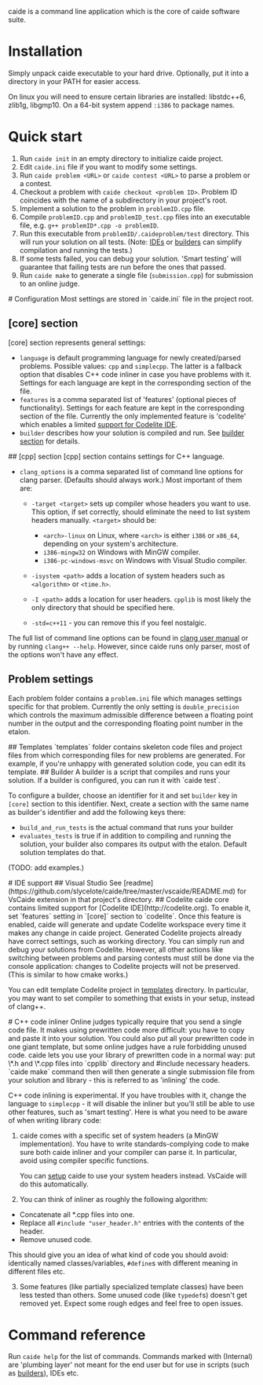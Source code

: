 caide is a command line application which is the core of caide software suite.

# Installation
Simply unpack caide executable to your hard drive. Optionally, put it into a directory in your PATH for easier access.

On linux you will need to ensure certain libraries are installed: libstdc++6, zlib1g, libgmp10. On a 64-bit system append `:i386` to package names.

# Quick start
1. Run `caide init` in an empty directory to initialize caide project.
2. Edit `caide.ini` file if you want to modify some settings.
3. Run `caide problem <URL>` or `caide contest <URL>` to parse a problem or a contest.
4. Checkout a problem with `caide checkout <problem ID>`. Problem ID coincides with the name of a subdirectory in your project's root.
5. Implement a solution to the problem in `problemID.cpp` file.
6. Compile `problemID.cpp` and `problemID_test.cpp` files into an executable file, e.g. `g++ problemID*.cpp -o problemID`.
7. Run this executable from `problemID/.caideproblem/test` directory. This will run your solution on all tests. (Note: [IDEs](#ide) or [builders](#builder) can simplify compilation and running the tests.)
8. If some tests failed, you can debug your solution. 'Smart testing' will guarantee that failing tests are run before the ones that passed.
9. Run `caide make` to generate a single file (`submission.cpp`) for submission to an online judge.


<a name="configuration" />
# Configuration
Most settings are stored in `caide.ini` file in the project root.

## [core] section
[core] section represents general settings:

* `language` is default programming language for newly created/parsed problems. Possible values: `cpp` and `simplecpp`. The latter is a fallback option that disables C++ code inliner in case you have problems with it. Settings for each language are kept in the corresponding section of the file.
* `features` is a comma separated list of 'features' (optional pieces of functionality). Settings for each feature are kept in the corresponding section of the file. Currently the only implemented feature is 'codelite' which enables a limited [support for Codelite IDE](#codelite).
* `builder` describes how your solution is compiled and run. See [builder section](#builder) for details.

<a name="cpp"/>
## [cpp] section
[cpp] section contains settings for C++ language.

* `clang_options` is a comma separated list of command line options for clang parser. (Defaults should always work.) Most important of them are:
  - `-target <target>` sets up compiler whose headers you want to use. This option, if set correctly, should eliminate the need to list system headers manually. `<target>` should be:
    * `<arch>-linux` on Linux, where `<arch>` is either `i386` or `x86_64`, depending on your system's architecture.
    * `i386-mingw32` on Windows with MinGW compiler.
    * `i386-pc-windows-msvc` on Windows with Visual Studio compiler.

  - `-isystem <path>` adds a location of system headers such as `<algorithm>` or `<time.h>`.
  - `-I <path>` adds a location for user headers. `cpplib` is most likely the only directory that should be specified here.
  - `-std=c++11` - you can remove this if you feel nostalgic.

The full list of command line options can be found in [clang user manual](http://clang.llvm.org/docs/UsersManual.html) or by running `clang++ --help`. However, since caide runs only parser, most of the options won't have any effect.

## Problem settings
Each problem folder contains a `problem.ini` file which manages settings specific for that problem. Currently the only setting is `double_precision` which controls the maximum admissible difference between a floating point number in the output and the corresponding floating point number in the etalon.

<a name="templates"/>
## Templates
`templates` folder contains skeleton code files and project files from which corresponding files for new problems are generated. For example, if you're unhappy with generated solution code, you can edit its template.

<a name="builder"/>
## Builder
A builder is a script that compiles and runs your solution. If a builder is configured, you can run it with `caide test`.

To configure a builder, choose an identifier for it and set `builder` key in `[core]` section to this identifier. Next, create a section with the same name as builder's identifier and add the following keys there:

* `build_and_run_tests` is the actual command that runs your builder
* `evaluates_tests` is true if in addition to compiling and running the solution, your builder also compares its output with the etalon. Default solution templates do that.

(TODO: add examples.)

<a name="ide" />
# IDE support
## Visual Studio
See [readme](https://github.com/slycelote/caide/tree/master/vscaide/README.md) for VsCaide extension in that project's directory.

<a name="codelite"/>
## Codelite
caide core contains limited support for [Codelite IDE](http://codelite.org). To enable it, set `features` setting in `[core]` section to `codelite`. Once this feature is enabled, caide will generate and update Codelite workspace every time it makes any change in caide project. Generated Codelite projects already have correct settings, such as working directory. You can simply run and debug your solutions from Codelite. However, all other actions like switching between problems and parsing contests must still be done via the console application: changes to Codelite projects will not be preserved. (This is similar to how cmake works.)

You can edit template Codelite project in [templates](#templates) directory. In particular, you may want to set compiler to something that exists in your setup, instead of clang++.

<a name="inliner"/>
# C++ code inliner
Online judges typically require that you send a single code file. It makes using prewritten code more difficult: you have to copy and paste it into your solution. You could also put all your prewritten code in one giant template, but some online judges have a rule forbidding unused code.
caide lets you use your library of prewritten code in a normal way: put \*.h and \*.cpp files into `cpplib` directory and #include necessary headers. `caide make` command then will then generate a single submission file from your solution and library - this is referred to as 'inlining' the code.

C++ code inlining is experimental. If you have troubles with it, change the language to `simplecpp` - it will disable the inliner but you'll still be able to use other features, such as 'smart testing'. Here is what you need to be aware of when writing library code:

1. caide comes with a specific set of system headers (a MinGW implementation). You have to write standards-complying code to make sure both caide inliner and your compiler can parse it. In particular, avoid using compiler specific functions.

   You can [setup](#cpp) caide to use your system headers instead. VsCaide will do this automatically.

2. You can think of inliner as roughly the following algorithm:

  * Concatenate all \*.cpp files into one.
  * Replace all `#include "user_header.h"` entries with the contents of the header.
  * Remove unused code.

   This should give you an idea of what kind of code you should avoid: identically named classes/variables, `#define`s with different meaning in different files etc.

3. Some features (like partially specialized template classes) have been less tested than others. Some unused code (like `typedef`s) doesn't get removed yet. Expect some rough edges and feel free to open issues.


# Command reference
Run `caide help` for the list of commands. Commands marked with (Internal) are 'plumbing layer' not meant for the end user but for use in scripts (such as [builders](#builder)), IDEs etc.

